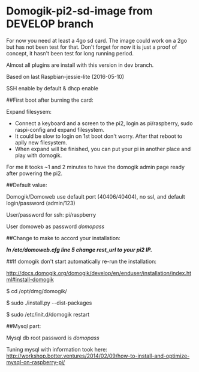 # Domogik-pi2-sd-image from DEVELOP branch

For now you need at least a 4go sd card. The image could work on a 2go but has not been test for that.
Don't forget for now it is just a proof of concept, it hasn't been test for long running period.

Almost all plugins are install with this version in dev branch.

Based on last Raspbian-jessie-lite (2016-05-10)

SSH enable by default & dhcp enable

##First boot after burning the card:

Expand filesysem:

- Connect a keyboard and a screen to the pi2, login as pi/raspberry, sudo raspi-config and expand filesystem.
- It could be slow to login on 1st boot don't worry. After that reboot to aplly new filesystem.
- When expand will be finished, you can put your pi in another place and play with domogik.

For me it tooks ~1 and 2 minutes to have the domogik admin page ready after powering the pi2.

##Default value:

Domogik/Domoweb use default port (40406/40404), no ssl, and default login/password (admin/123)

User/password for ssh:
pi/raspberry

User domoweb as password *domopass*

##Change to make to accord your installation:

***In /etc/domoweb.cfg line 5 change rest_url to your pi2 IP.***

##If domogik don't start automatically re-run the installation:

http://docs.domogik.org/domogik/develop/en/enduser/installation/index.html#install-domogik

$ cd /opt/dmg/domogik/

$ sudo ./install.py --dist-packages

$ sudo /etc/init.d/domogik restart

##Mysql part:

Mysql db root password is *domopass*

Tuning mysql with information took here:
http://workshop.botter.ventures/2014/02/09/how-to-install-and-optimize-mysql-on-raspberry-pi/
